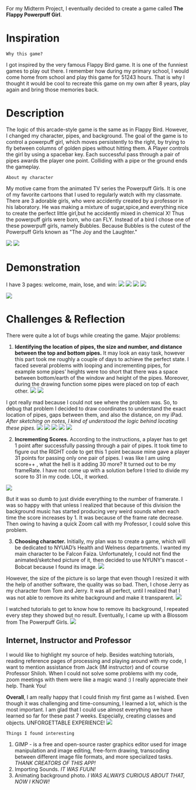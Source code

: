 For my Midterm Project, I eventually decided to create a game called **The Flappy Powerpuff Girl**.

# Inspiration
    Why this game?
I got inspired by the very famous Flappy Bird game. It is one of the funniest games to play out there. I remember how during my primary school, I would come home from school and play this game for 51243 hours. That is why I thought it would be cool to recreate this game on my own after 8 years, play again and bring those memories back.

# Description 
The logic of this arcade-style game is the same as in Flappy Bird. However, I changed my character, pipes, and background. The goal of the game is to control a powerpuff girl, which moves persistently to the right, by trying to fly between columns of golden pipes without hitting them. A Player controls the girl by using a spacebar key. Each successful pass through a pair of pipes awards the player one point. Colliding with a pipe or the ground ends the gameplay.

    About my character
My motive came from the animated TV series the Powerpuff Girls. It is one of my favorite cartoons that I used to regularly watch with my classmate. There are 3 adorable girls, who were accidently created by a professor in his laboratory. He was making a mixture of sugar,spice,and everything nice to create the perfect little girl,but he accidently mixed in chemical X! Thus the powerpuff girls were born, who can FLY. Instead of a bird I chose one of these powerpuff girls, namely Bubbles. Because Bubbles is the cutest of the Powerpuff Girls known as "The Joy and the Laughter." 

![](https://github.com/Sartbayeva/IntrotoIM/blob/main/MidtermProject/images/powerpuff.jpg)
![](https://github.com/Sartbayeva/IntrotoIM/blob/main/MidtermProject/images/bubbles.png)

# Demonstration 
 I have 3 pages: welcome, main, lose, and win:
 ![](https://github.com/Sartbayeva/IntrotoIM/blob/main/MidtermProject/images/welcomePage.png)
 ![](https://github.com/Sartbayeva/IntrotoIM/blob/main/MidtermProject/images/mainPage.png)
 ![](https://github.com/Sartbayeva/IntrotoIM/blob/main/MidtermProject/images/losePage.png)
 ![](https://github.com/Sartbayeva/IntrotoIM/blob/main/MidtermProject/images/winPage.png)
 
 ![](https://github.com/Sartbayeva/IntrotoIM/blob/main/MidtermProject/images/demonstration%20of%20my%20game.gif) 

# Challenges & Reflection 

There were quite a lot of bugs while creating the game. Major problems:

1. **Identifying the location of pipes, the size and number, and distance between the top and bottom pipes.**
It may look an easy task, however this part took me roughly a couple of days to achieve the perfect state. I faced several problems with looping and incrementing pipes, for example some pipes’ heights were too short that there was a space between bottom/earth of the window and height of the pipes. Moreover, during the drawing function some pipes were placed on top of each other. 
![](https://github.com/Sartbayeva/IntrotoIM/blob/main/MidtermProject/images/problemwithpipeheights.png)
![](https://github.com/Sartbayeva/IntrotoIM/blob/main/MidtermProject/images/pipeproblem.png)

I got really mad because I could not see where the problem was. So, to debug that problem I decided to draw coordinates to understand the exact location of pipes, gaps between them, and also the distance, on my iPad. 
    *After sketching on notes, I kind of understood the logic behind locating these pipes.*
    ![](https://github.com/Sartbayeva/IntrotoIM/blob/main/MidtermProject/images/sketch1.jfif)
    ![](https://github.com/Sartbayeva/IntrotoIM/blob/main/MidtermProject/images/sketch2.jfif)
    ![](https://github.com/Sartbayeva/IntrotoIM/blob/main/MidtermProject/images/sketch3.jfif)
    ![](https://github.com/Sartbayeva/IntrotoIM/blob/main/MidtermProject/images/sketch4.jfif)
    ![](https://github.com/Sartbayeva/IntrotoIM/blob/main/MidtermProject/images/sketch5.jfif)
    
2. **Incrementing Scores.**
According to the instructions, a player has to get 1 point after successfully passing through a pair of pipes. It took time to figure out the RIGHT code to get this 1 point because mine gave a player 31 points for passing only one pair of pipes. I was like I am using score++ , what the hell is it adding 30 more? It turned out to be my frameRate. I have not come up with a solution before I tried to divide my score to 31 in my code. LOL, it worked. 

![](https://github.com/Sartbayeva/IntrotoIM/blob/main/MidtermProject/images/scoreproblem.png)

But it was so dumb to just divide everything to the number of framerate. I was so happy with that unless I realized that because of this division the background music has started producing very weird sounds when each time the score increases by 1. It was because of the frame rate decrease. Then owing to having a quick Zoom call with my Professor, I could solve this problem. 

3. **Choosing character.**
Initially, my plan was to create a game, which will be dedicated to NYUAD’s Health and Welness departments. I wanted my main character to be Falcon  Faiza. Unfortunately, I could not find the animated/sketched picture of it, then decided to use NYUNY’s mascot - Bobcat because I found its image. 
![](https://github.com/Sartbayeva/IntrotoIM/blob/main/MidtermProject/images/bobcat.png)

However, the size of the picture is so large that even though I resized it with the help of another software, the quality was so bad. Then, I chose Jerry as my character from Tom and Jerry. It was all perfect, until I realized that I was not able to remove its white background and make it transparent. 
![](https://github.com/Sartbayeva/IntrotoIM/blob/main/MidtermProject/images/tjerry.png)

I watched tutorials to get to know how to remove its background, I repeated every step they showed but no result. Eventually, I came up with a Blossom from The Powerpuff Girls.
![](https://github.com/Sartbayeva/IntrotoIM/blob/main/MidtermProject/images/cutegirl.png)

## Internet, Instructor and Professor
I would like to highlight my source of help. Besides watching tutorials, reading reference pages of processing and playing around with my code, I want to mention assistance from Jack (IM instructor) and of course Professor Shiloh. When I could not solve some problems with my code, zoom meetings with them were like a magic wand :) I really appreciate their help. Thank You!

**Overall**, I am really happy that I could finish my first game as I wished. Even though it was challenging and time-consuming, I learned a lot, which is the most important. I am glad that I could use almost everything we have learned so far for these past 7 weeks. Especially, creating classes and objects. UNFORGETTABLE EXPERIENCE!
![](https://github.com/Sartbayeva/IntrotoIM/blob/main/MidtermProject/images/objectoriented.png)


    Things I found interesting
1. GIMP -  is a free and open-source raster graphics editor used for image manipulation and image editing, free-form drawing, transcoding between different image file formats, and more specialized tasks. *THANK CREATORS OF THIS APP!*
2. Importing Sounds. *IT WAS FUUN!*
3. Animating background photo. *I WAS ALWAYS CURIOUS ABOUT THAT, NOW I KNOW!*


